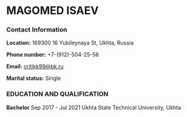 # MAGOMED ISAEV
### Contact Information

**Location:** 169300 16 Yubileynaya St, Ukhta, Russia

**Phone number:** +7-(912)-504-25-56

**Email:** critikk99@bk.ru

**Marital status:** Single
### EDUCATION AND QUALIFICATION
**Bachelor** Sep 2017 - Jul 2021
Ukhta State Technical University, Ukhta
